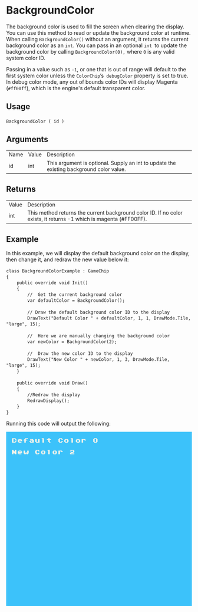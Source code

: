 # BackgroundColor

The background color is used to fill the screen when clearing the display. You can use this method to read or update the background color at runtime. When calling `BackgroundColor()` without an argument, it returns the current background color as an `int`. You can pass in an optional `int `to update the background color by calling `BackgroundColor(0),` where `0` is any valid system color ID. 

Passing in a value such as `-1`, or one that is out of range will default to the first system color unless the `ColorChip`’s` debugColor` property is set to true. In debug color mode, any out of bounds color IDs will display Magenta (`#ff00ff`), which is the engine's default transparent color.

## Usage

`BackgroundColor ( id )`

## Arguments

<table>
  <tr>
    <td>Name</td>
    <td>Value</td>
    <td>Description</td>
  </tr>
  <tr>
    <td>id</td>
    <td>int</td>
    <td>This argument is optional. Supply an int to update the existing background color value.</td>
  </tr>
</table>


## Returns

<table>
  <tr>
    <td>Value</td>
    <td>Description</td>
  </tr>
  <tr>
    <td>int</td>
    <td>This method returns the current background color ID. If no color exists, it returns -1 which is magenta (#FF00FF).</td>
  </tr>
</table>


## Example

In this example, we will display the default background color on the display, then change it, and redraw the new value below it:

    class BackgroundColorExample : GameChip
    {
        public override void Init()
        {
            //  Get the current background color
            var defaultColor = BackgroundColor();
            
            // Draw the default background color ID to the display
            DrawText("Default Color " + defaultColor, 1, 1, DrawMode.Tile, "large", 15);

            //  Here we are manually changing the background color
            var newColor = BackgroundColor(2);

            //  Draw the new color ID to the display
            DrawText("New Color " + newColor, 1, 3, DrawMode.Tile, "large", 15);
        }

        public override void Draw()
        {
            //Redraw the display
            RedrawDisplay();
        }
    }

Running this code will output the following:

<p style="text-align:center"><img src="images/BackgroundColorOutput_image_0.png" /></p>


